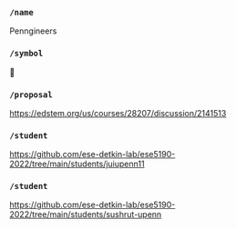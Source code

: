 ### `/name`
Penngineers
### `/symbol`
🚥
### `/proposal`
https://edstem.org/us/courses/28207/discussion/2141513
### `/student`
https://github.com/ese-detkin-lab/ese5190-2022/tree/main/students/juiupenn11
### `/student`
https://github.com/ese-detkin-lab/ese5190-2022/tree/main/students/sushrut-upenn
